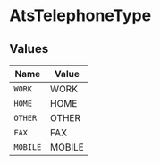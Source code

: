 # AtsTelephoneType


## Values

| Name     | Value    |
| -------- | -------- |
| `WORK`   | WORK     |
| `HOME`   | HOME     |
| `OTHER`  | OTHER    |
| `FAX`    | FAX      |
| `MOBILE` | MOBILE   |